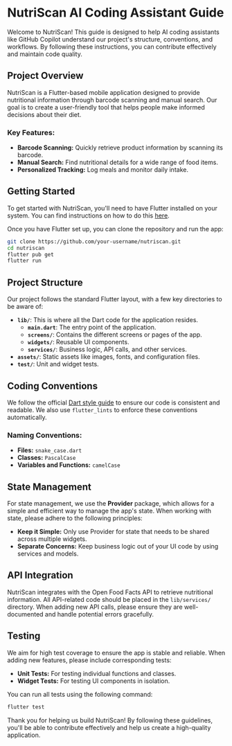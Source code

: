 # NutriScan AI Coding Assistant Guide

Welcome to NutriScan! This guide is designed to help AI coding assistants like GitHub Copilot understand our project's structure, conventions, and workflows. By following these instructions, you can contribute effectively and maintain code quality.

## Project Overview

NutriScan is a Flutter-based mobile application designed to provide nutritional information through barcode scanning and manual search. Our goal is to create a user-friendly tool that helps people make informed decisions about their diet.

### Key Features:
- **Barcode Scanning:** Quickly retrieve product information by scanning its barcode.
- **Manual Search:** Find nutritional details for a wide range of food items.
- **Personalized Tracking:** Log meals and monitor daily intake.

## Getting Started

To get started with NutriScan, you'll need to have Flutter installed on your system. You can find instructions on how to do this [here](https://flutter.dev/docs/get-started/install).

Once you have Flutter set up, you can clone the repository and run the app:

```bash
git clone https://github.com/your-username/nutriscan.git
cd nutriscan
flutter pub get
flutter run
```

## Project Structure

Our project follows the standard Flutter layout, with a few key directories to be aware of:

- **`lib/`**: This is where all the Dart code for the application resides.
  - **`main.dart`**: The entry point of the application.
  - **`screens/`**: Contains the different screens or pages of the app.
  - **`widgets/`**: Reusable UI components.
  - **`services/`**: Business logic, API calls, and other services.
- **`assets/`**: Static assets like images, fonts, and configuration files.
- **`test/`**: Unit and widget tests.

## Coding Conventions

We follow the official [Dart style guide](https://dart.dev/guides/language/effective-dart/style) to ensure our code is consistent and readable. We also use `flutter_lints` to enforce these conventions automatically.

### Naming Conventions:
- **Files:** `snake_case.dart`
- **Classes:** `PascalCase`
- **Variables and Functions:** `camelCase`

## State Management

For state management, we use the **Provider** package, which allows for a simple and efficient way to manage the app's state. When working with state, please adhere to the following principles:

- **Keep it Simple:** Only use Provider for state that needs to be shared across multiple widgets.
- **Separate Concerns:** Keep business logic out of your UI code by using services and models.

## API Integration

NutriScan integrates with the Open Food Facts API to retrieve nutritional information. All API-related code should be placed in the `lib/services/` directory. When adding new API calls, please ensure they are well-documented and handle potential errors gracefully.

## Testing

We aim for high test coverage to ensure the app is stable and reliable. When adding new features, please include corresponding tests:

- **Unit Tests:** For testing individual functions and classes.
- **Widget Tests:** For testing UI components in isolation.

You can run all tests using the following command:

```bash
flutter test
```

Thank you for helping us build NutriScan! By following these guidelines, you'll be able to contribute effectively and help us create a high-quality application.
